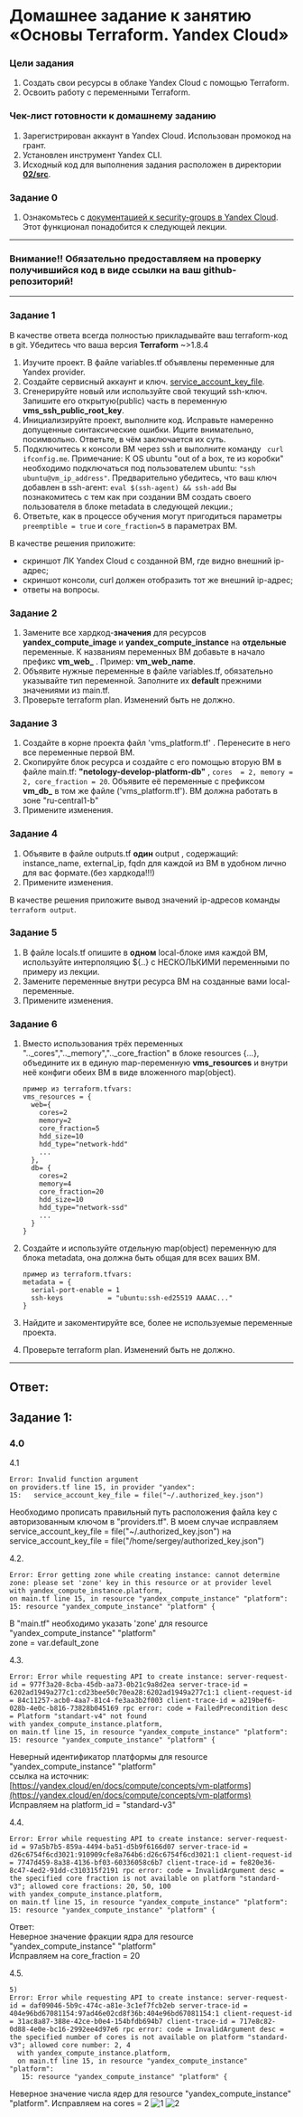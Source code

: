 # Домашнее задание к занятию «Основы Terraform. Yandex Cloud»

### Цели задания

1. Создать свои ресурсы в облаке Yandex Cloud с помощью Terraform.
2. Освоить работу с переменными Terraform.


### Чек-лист готовности к домашнему заданию

1. Зарегистрирован аккаунт в Yandex Cloud. Использован промокод на грант.
2. Установлен инструмент Yandex CLI.
3. Исходный код для выполнения задания расположен в директории [**02/src**](https://github.com/netology-code/ter-homeworks/tree/main/02/src).


### Задание 0

1. Ознакомьтесь с [документацией к security-groups в Yandex Cloud](https://cloud.yandex.ru/docs/vpc/concepts/security-groups?from=int-console-help-center-or-nav). 
Этот функционал понадобится к следующей лекции.

------
### Внимание!! Обязательно предоставляем на проверку получившийся код в виде ссылки на ваш github-репозиторий!
------

### Задание 1
В качестве ответа всегда полностью прикладывайте ваш terraform-код в git.
Убедитесь что ваша версия **Terraform** ~>1.8.4

1. Изучите проект. В файле variables.tf объявлены переменные для Yandex provider.
2. Создайте сервисный аккаунт и ключ. [service_account_key_file](https://terraform-provider.yandexcloud.net).
4. Сгенерируйте новый или используйте свой текущий ssh-ключ. Запишите его открытую(public) часть в переменную **vms_ssh_public_root_key**.
5. Инициализируйте проект, выполните код. Исправьте намеренно допущенные синтаксические ошибки. Ищите внимательно, посимвольно. Ответьте, в чём заключается их суть.
6. Подключитесь к консоли ВМ через ssh и выполните команду ``` curl ifconfig.me```.
Примечание: К OS ubuntu "out of a box, те из коробки" необходимо подключаться под пользователем ubuntu: ```"ssh ubuntu@vm_ip_address"```. Предварительно убедитесь, что ваш ключ добавлен в ssh-агент: ```eval $(ssh-agent) && ssh-add``` Вы познакомитесь с тем как при создании ВМ создать своего пользователя в блоке metadata в следующей лекции.;
8. Ответьте, как в процессе обучения могут пригодиться параметры ```preemptible = true``` и ```core_fraction=5``` в параметрах ВМ.

В качестве решения приложите:

- скриншот ЛК Yandex Cloud с созданной ВМ, где видно внешний ip-адрес;
- скриншот консоли, curl должен отобразить тот же внешний ip-адрес;
- ответы на вопросы.


### Задание 2

1. Замените все хардкод-**значения** для ресурсов **yandex_compute_image** и **yandex_compute_instance** на **отдельные** переменные. К названиям переменных ВМ добавьте в начало префикс **vm_web_** .  Пример: **vm_web_name**.
2. Объявите нужные переменные в файле variables.tf, обязательно указывайте тип переменной. Заполните их **default** прежними значениями из main.tf. 
3. Проверьте terraform plan. Изменений быть не должно. 


### Задание 3

1. Создайте в корне проекта файл 'vms_platform.tf' . Перенесите в него все переменные первой ВМ.
2. Скопируйте блок ресурса и создайте с его помощью вторую ВМ в файле main.tf: **"netology-develop-platform-db"** ,  ```cores  = 2, memory = 2, core_fraction = 20```. Объявите её переменные с префиксом **vm_db_** в том же файле ('vms_platform.tf').  ВМ должна работать в зоне "ru-central1-b"
3. Примените изменения.


### Задание 4

1. Объявите в файле outputs.tf **один** output , содержащий: instance_name, external_ip, fqdn для каждой из ВМ в удобном лично для вас формате.(без хардкода!!!)
2. Примените изменения.

В качестве решения приложите вывод значений ip-адресов команды ```terraform output```.


### Задание 5

1. В файле locals.tf опишите в **одном** local-блоке имя каждой ВМ, используйте интерполяцию ${..} с НЕСКОЛЬКИМИ переменными по примеру из лекции.
2. Замените переменные внутри ресурса ВМ на созданные вами local-переменные.
3. Примените изменения.


### Задание 6

1. Вместо использования трёх переменных  ".._cores",".._memory",".._core_fraction" в блоке  resources {...}, объедините их в единую map-переменную **vms_resources** и  внутри неё конфиги обеих ВМ в виде вложенного map(object).  
   ```
   пример из terraform.tfvars:
   vms_resources = {
     web={
       cores=2
       memory=2
       core_fraction=5
       hdd_size=10
       hdd_type="network-hdd"
       ...
     },
     db= {
       cores=2
       memory=4
       core_fraction=20
       hdd_size=10
       hdd_type="network-ssd"
       ...
     }
   }
   ```
3. Создайте и используйте отдельную map(object) переменную для блока metadata, она должна быть общая для всех ваших ВМ.
   ```
   пример из terraform.tfvars:
   metadata = {
     serial-port-enable = 1
     ssh-keys           = "ubuntu:ssh-ed25519 AAAAC..."
   }
   ```  
  
5. Найдите и закоментируйте все, более не используемые переменные проекта.
6. Проверьте terraform plan. Изменений быть не должно.
---
## Ответ:

## Задание 1:

### 4.0
4.1
```
Error: Invalid function argument  
on providers.tf line 15, in provider "yandex":  
15:   service_account_key_file = file("~/.authorized_key.json")
```
Необходимо прописать правильный путь расположения файла key с авторизованным ключом в "providers.tf".
В моем случае исправляем service_account_key_file = file("~/.authorized_key.json") на service_account_key_file = file("/home/sergey/authorized_key.json")

4.2.  
```
Error: Error getting zone while creating instance: cannot determine zone: please set 'zone' key in this resource or at provider level  
with yandex_compute_instance.platform,
on main.tf line 15, in resource "yandex_compute_instance" "platform":  
15: resource "yandex_compute_instance" "platform" {  
```  
В "main.tf" необходимо указать 'zone' для resource "yandex_compute_instance" "platform"  
zone = var.default_zone

4.3. 
```
Error: Error while requesting API to create instance: server-request-id = 977f3a20-8cba-45db-aa73-0b21c9a8d2ea server-trace-id = 6202ad1949a277c1:cd23bee50c70ea28:6202ad1949a277c1:1 client-request-id = 84c11257-acb0-4aa7-81c4-fe3aa3b2f003 client-trace-id = a219bef6-028b-4e0c-b816-73828b045169 rpc error: code = FailedPrecondition desc = Platform "standart-v4" not found  
with yandex_compute_instance.platform,
on main.tf line 15, in resource "yandex_compute_instance" "platform":  
15: resource "yandex_compute_instance" "platform" {  
```
Неверный идентификатор платформы для resource "yandex_compute_instance" "platform"  
ссылка на источник: [https://yandex.cloud/en/docs/compute/concepts/vm-platforms](https://yandex.cloud/en/docs/compute/concepts/vm-platforms)  
Исправляем на platform_id = "standard-v3"

4.4.  
```
Error: Error while requesting API to create instance: server-request-id = 97a5b7b5-859a-4494-ba51-d5b9f6166d07 server-trace-id = d26c6754f6cd3021:910909cfe8a764b6:d26c6754f6cd3021:1 client-request-id = 7747d459-8a38-4136-bf03-60336058c6b7 client-trace-id = fe820e36-8c47-4ed2-91dd-c310315f2191 rpc error: code = InvalidArgument desc = the specified core fraction is not available on platform "standard-v3"; allowed core fractions: 20, 50, 100   
with yandex_compute_instance.platform,  
on main.tf line 15, in resource "yandex_compute_instance" "platform":  
15: resource "yandex_compute_instance" "platform" {  
```
Ответ:  
Неверное значение фракции ядра для resource "yandex_compute_instance" "platform"  
Исправляем на core_fraction = 20

4.5.  
```
5)
Error: Error while requesting API to create instance: server-request-id = daf09046-5b9c-474c-a81e-3c1ef7fcb2eb server-trace-id = 404e96bd67081154:97ad46e02cd8f36b:404e96bd67081154:1 client-request-id = 31ac8a87-388e-42ce-b0e4-154bfdb694b7 client-trace-id = 717e8c82-0d88-4e0e-bc16-2992ee4d97e6 rpc error: code = InvalidArgument desc = the specified number of cores is not available on platform "standard-v3"; allowed core number: 2, 4  
  with yandex_compute_instance.platform,  
  on main.tf line 15, in resource "yandex_compute_instance" "platform":  
   15: resource "yandex_compute_instance" "platform" {  
```

Неверное значение числа ядер для resource "yandex_compute_instance" "platform".
Исправляем на cores = 2
![1](https://github.com/Sawyer086/Terraform_02/blob/main/1/1.jpg)
![2](https://github.com/Sawyer086/Terraform_02/blob/main/1/2.jpg)

